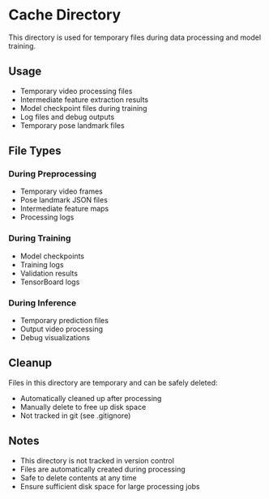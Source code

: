 # Cache Directory

This directory is used for temporary files during data processing and model training.

## Usage

- Temporary video processing files
- Intermediate feature extraction results
- Model checkpoint files during training
- Log files and debug outputs
- Temporary pose landmark files

## File Types

### During Preprocessing
- Temporary video frames
- Pose landmark JSON files
- Intermediate feature maps
- Processing logs

### During Training
- Model checkpoints
- Training logs
- Validation results
- TensorBoard logs

### During Inference
- Temporary prediction files
- Output video processing
- Debug visualizations

## Cleanup

Files in this directory are temporary and can be safely deleted:
- Automatically cleaned up after processing
- Manually delete to free up disk space
- Not tracked in git (see .gitignore)

## Notes

- This directory is not tracked in version control
- Files are automatically created during processing
- Safe to delete contents at any time
- Ensure sufficient disk space for large processing jobs

